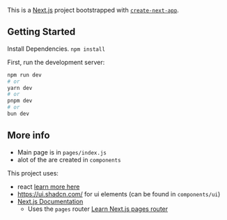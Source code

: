 This is a [Next.js](https://nextjs.org) project bootstrapped with [`create-next-app`](https://nextjs.org/docs/pages/api-reference/create-next-app).

## Getting Started

Install Dependencies.
`npm install`

First, run the development server:

```bash
npm run dev
# or
yarn dev
# or
pnpm dev
# or
bun dev
```


## More info

- Main page is in `pages/index.js`
- alot of the  are created in `components`

This project uses:
- react [learn more here](https://react.dev/)
- https://ui.shadcn.com/ for ui elements (can be found in `components/ui`)
- [Next.js Documentation](https://nextjs.org/docs)
  - Uses the `pages` router [Learn Next.js pages router](https://nextjs.org/learn-pages-router)
